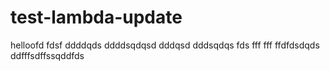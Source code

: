 # test-lambda-update

helloofd
fdsf
ddddqds
ddddsqdqsd
dddqsd
dddsqdqs
fds
fff
fff
ffdfdsdqds
ddfffsdffssqddfds
